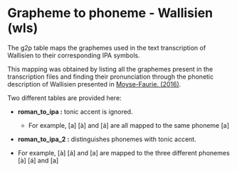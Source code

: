 # Grapheme to phoneme - Wallisien (wls)

The g2p table maps the graphemes used in the text transcription of Wallisien to their corresponding IPA symbols.

This mapping was obtained by listing all the graphemes present in the transcription files and finding their pronunciation through the phonetic description of Wallisien presented in [Moyse-Faurie. (2016)](https://halshs.archives-ouvertes.fr/halshs-01477387/document).

Two different tables are provided here:
* **roman_to_ipa :** tonic accent is ignored.
  * For example, [a] [à] and [á] are all mapped to the same phoneme [a]

* **roman_to_ipa_2 :** distinguishes phonemes with tonic accent.
 * For example, [à] [á] and [a] are mapped to the three different phonemes [à] [á] and [a]
